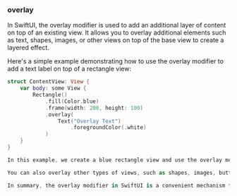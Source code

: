 ### overlay

In SwiftUI, the overlay modifier is used to add an additional layer of content on top of an existing view. It allows you to overlay additional elements such as text, shapes, images, or other views on top of the base view to create a layered effect.

Here's a simple example demonstrating how to use the overlay modifier to add a text label on top of a rectangle view:

```Swift
struct ContentView: View {
    var body: some View {
        Rectangle()
            .fill(Color.blue)
            .frame(width: 200, height: 100)
            .overlay(
                Text("Overlay Text")
                    .foregroundColor(.white)
            )
    }
}

In this example, we create a blue rectangle view and use the overlay modifier to add a text label on top of it. This results in the text label being overlaid on the rectangle view, creating a visual layered effect.

You can also overlay other types of views, such as shapes, images, buttons, etc., using the overlay modifier to achieve various overlay effects.

In summary, the overlay modifier in SwiftUI is a convenient mechanism for adding layered content on top of an existing view, allowing you to create richer visual and interactive effects.
